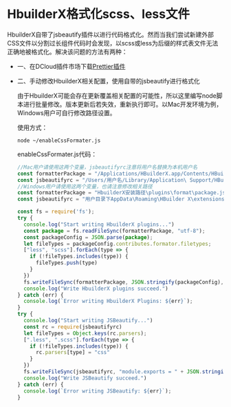 # HbuilderX格式化scss、less文件

HbuilderX自带了jsbeautify插件以进行代码格式化。然而当我们尝试新建外部CSS文件以分割过长组件代码时会发现，以scss或less为后缀的样式表文件无法正确地被格式化。解决该问题的方法有两种：

* 一、在DCloud插件市场下载[Prettier插件](https://ext.dcloud.net.cn/plugin?id=2025)

* 二、手动修改HbuilderX相关配置，使用自带的jsbeautify进行格式化

  由于HbuilderX可能会存在更新覆盖相关配置的可能性，所以这里编写node脚本进行批量修改。版本更新后若失效，重新执行即可。以Mac开发环境为例，Windows用户可自行修改路径设置。

  使用方式：

  ```shell
  node ~/enableCssFormater.js
  ```

  enableCssFormater.js代码：

  ```js
  //Mac用户请使用这两个变量，jsbeautifyrc注意将用户名替换为本机用户名
  const formatterPackage = "/Applications/HBuilderX.app/Contents/HBuilderX/plugins/format/package.json";
  const jsbeautifyrc = "/Users/用户名/Library/Application\ Support/HBuilder\ X/extensions/format/jsbeautifyrc.js";
  //Windows用户请使用这两个变量，也请注意修改相关路径
  const formatterPackage = "HbuilderX安装路径\plugins\format\package.json";
  const jsbeautifyrc = "用户目录下AppData\Roaming\HBuilder X\extensions\format\jsbeautifyrc.js";
  
  const fs = require('fs');
  try {
    console.log("Start writing HbuilderX plugins...")
    const package = fs.readFileSync(formatterPackage, "utf-8");
    const packageConfig = JSON.parse(package);
    let fileTypes = packageConfig.contributes.formator.filetypes;
    ["less", "scss"].forEach(type => {
      if (!fileTypes.includes(type)) {
        fileTypes.push(type)
      }
    })
    fs.writeFileSync(formatterPackage, JSON.stringify(packageConfig), "utf-8");
    console.log("Write HbuilderX plugins succeed.")
  } catch (err) {
    console.log(`Error writing HbuilderX Plugins: ${err}`);
  }
  try {
    console.log("Start writing JSBeautify...")
    const rc = require(jsbeautifyrc)
    let fileTypes = Object.keys(rc.parsers);
    [".less", ".scss"].forEach(type => {
      if (!fileTypes.includes(type)) {
        rc.parsers[type] = "css"
      }
    })
    fs.writeFileSync(jsbeautifyrc, "module.exports = " + JSON.stringify(rc), "utf-8");
    console.log("Write JSBeautify succeed.")
  } catch (err) {
    console.log(`Error writing JSBeautify: ${err}`);
  }
  ```

  